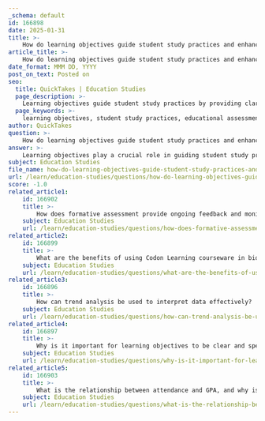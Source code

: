```yaml
---
_schema: default
id: 166898
date: 2025-01-31
title: >-
    How do learning objectives guide student study practices and enhance understanding?
article_title: >-
    How do learning objectives guide student study practices and enhance understanding?
date_format: MMM DD, YYYY
post_on_text: Posted on
seo:
  title: QuickTakes | Education Studies
  page_description: >-
    Learning objectives guide student study practices by providing clarity, aligning with assessments, promoting active learning, fostering motivation and self-regulation, facilitating feedback, applying cognitive science principles, and guiding effective resource utilization.
  page_keywords: >-
    learning objectives, student study practices, educational assessment, active learning, self-regulation, feedback loops, cognitive science, resource utilization, academic success, clarity, motivation, engagement
author: QuickTakes
question: >-
    How do learning objectives guide student study practices and enhance understanding?
answer: >-
    Learning objectives play a crucial role in guiding student study practices and enhancing understanding in several ways:\n\n1. **Clarity and Focus**: Learning objectives provide clear expectations for what students should achieve by the end of a lesson or course. This clarity helps students focus their study efforts on specific goals, making their learning more targeted and efficient. When students know what they are expected to learn, they can prioritize their study activities accordingly.\n\n2. **Alignment with Assessment**: Well-defined learning objectives are often aligned with assessments, ensuring that students understand how their performance will be evaluated. This alignment encourages students to engage with the material in a way that prepares them for assessments, thereby enhancing their understanding and retention of the content.\n\n3. **Active Learning Engagement**: Learning objectives encourage active learning strategies, such as group discussions, problem-solving, and hands-on activities. These methods promote deeper engagement with the material, allowing students to apply concepts in practical contexts, which enhances their understanding and retention.\n\n4. **Motivation and Self-Regulation**: When students have clear learning objectives, they are more likely to take ownership of their learning. This sense of ownership can motivate them to engage more deeply with the material and develop self-regulation skills, such as setting personal study goals and monitoring their progress.\n\n5. **Feedback and Improvement**: Learning objectives facilitate formative assessment practices, where students receive feedback on their understanding and performance. This feedback loop allows students to identify areas for improvement and adjust their study practices accordingly, leading to a more effective learning experience.\n\n6. **Cognitive Science Insights**: The design of learning objectives is often informed by cognitive science, which provides insights into how students learn best. By aligning objectives with cognitive principles, educators can create learning experiences that are more effective and conducive to understanding.\n\n7. **Resource Utilization**: Learning objectives guide students in utilizing available resources effectively, such as textbooks, online materials, and educational tools. By knowing what they need to learn, students can select the most relevant resources to support their study efforts.\n\nIn summary, learning objectives serve as a roadmap for students, guiding their study practices, enhancing their understanding, and ultimately contributing to their academic success. By providing clarity, promoting active engagement, and facilitating feedback, learning objectives are integral to effective learning experiences.
subject: Education Studies
file_name: how-do-learning-objectives-guide-student-study-practices-and-enhance-understanding.md
url: /learn/education-studies/questions/how-do-learning-objectives-guide-student-study-practices-and-enhance-understanding
score: -1.0
related_article1:
    id: 166902
    title: >-
        How does formative assessment provide ongoing feedback and monitor student progress?
    subject: Education Studies
    url: /learn/education-studies/questions/how-does-formative-assessment-provide-ongoing-feedback-and-monitor-student-progress
related_article2:
    id: 166899
    title: >-
        What are the benefits of using Codon Learning courseware in biology education?
    subject: Education Studies
    url: /learn/education-studies/questions/what-are-the-benefits-of-using-codon-learning-courseware-in-biology-education
related_article3:
    id: 166896
    title: >-
        How can trend analysis be used to interpret data effectively?
    subject: Education Studies
    url: /learn/education-studies/questions/how-can-trend-analysis-be-used-to-interpret-data-effectively
related_article4:
    id: 166897
    title: >-
        Why is it important for learning objectives to be clear and specific, and how should they align with assessments?
    subject: Education Studies
    url: /learn/education-studies/questions/why-is-it-important-for-learning-objectives-to-be-clear-and-specific-and-how-should-they-align-with-assessments
related_article5:
    id: 166903
    title: >-
        What is the relationship between attendance and GPA, and why is regular attendance important?
    subject: Education Studies
    url: /learn/education-studies/questions/what-is-the-relationship-between-attendance-and-gpa-and-why-is-regular-attendance-important
---
```


&nbsp;